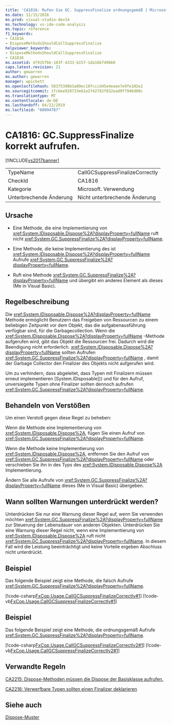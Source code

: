 ```yaml
---
title: 'CA1816: Rufen Sie GC. SuppressFinalize ordnungsgemäß | Microsoft-Dokumentation'
ms.date: 11/15/2016
ms.prod: visual-studio-dev14
ms.technology: vs-ide-code-analysis
ms.topic: reference
f1_keywords:
- CA1816
- DisposeMethodsShouldCallSuppressFinalize
helpviewer_keywords:
- DisposeMethodsShouldCallSuppressFinalize
- CA1816
ms.assetid: 47915fbb-103f-4333-b157-1da16bf49660
caps.latest.revision: 21
author: gewarren
ms.author: gewarren
manager: wpickett
ms.openlocfilehash: 50375390b3a09ec18fcccd45e4eaee7e9fe102e2
ms.sourcegitcommit: 1fc6ee928733e61a1f42782f832ead9f7946d00c
ms.translationtype: MT
ms.contentlocale: de-DE
ms.lasthandoff: 04/22/2019
ms.locfileid: "60094787"
---
```

# <a name="ca1816-call-gcsuppressfinalize-correctly"></a>CA1816: GC.SuppressFinalize korrekt aufrufen.
[!INCLUDE[vs2017banner](../includes/vs2017banner.md)]

|||
|-|-|
|TypeName|CallGCSuppressFinalizeCorrectly|
|CheckId|CA1816|
|Kategorie|Microsoft. Verwendung|
|Unterbrechende Änderung|Nicht unterbrechende Änderung|

## <a name="cause"></a>Ursache

- Eine Methode, die eine Implementierung von <xref:System.IDisposable.Dispose%2A?displayProperty=fullName> ruft nicht <xref:System.GC.SuppressFinalize%2A?displayProperty=fullName>.

- Eine Methode, die keine Implementierung des ist <xref:System.IDisposable.Dispose%2A?displayProperty=fullName> Aufrufe <xref:System.GC.SuppressFinalize%2A?displayProperty=fullName>.

- Ruft eine Methode <xref:System.GC.SuppressFinalize%2A?displayProperty=fullName> und übergibt ein anderes Element als dieses (Me in Visual Basic).

## <a name="rule-description"></a>Regelbeschreibung
 Die <xref:System.IDisposable.Dispose%2A?displayProperty=fullName> Methode ermöglicht Benutzern das Freigeben von Ressourcen zu einem beliebigen Zeitpunkt vor dem Objekt, das die aufgabenausführung verfügbar sind, für die Garbagecollection. Wenn die <xref:System.IDisposable.Dispose%2A?displayProperty=fullName> -Methode aufgerufen wird, gibt das Objekt die Ressourcen frei. Dadurch wird die Beendigung nicht erforderlich. <xref:System.IDisposable.Dispose%2A?displayProperty=fullName> sollten Aufrufen <xref:System.GC.SuppressFinalize%2A?displayProperty=fullName> , damit der Garbage Collector den Finalizer des Objekts nicht aufgerufen wird.

 Um zu verhindern, dass abgeleitet, dass Typen mit Finalizern müssen erneut implementieren [System.IDisposable])<!-- TODO: review code entity reference <xref:assetId:///System.IDisposable?qualifyHint=True&amp;autoUpgrade=False>  -->) und für den Aufruf, unversiegelte Typen ohne Finalizer sollten dennoch aufrufen <xref:System.GC.SuppressFinalize%2A?displayProperty=fullName>.

## <a name="how-to-fix-violations"></a>Behandeln von Verstößen
 Um einen Verstoß gegen diese Regel zu beheben:

 Wenn die Methode eine Implementierung von <xref:System.IDisposable.Dispose%2A>, fügen Sie einen Aufruf von <xref:System.GC.SuppressFinalize%2A?displayProperty=fullName>.

 Wenn die Methode keine Implementierung von <xref:System.IDisposable.Dispose%2A>, entfernen Sie den Aufruf von <xref:System.GC.SuppressFinalize%2A?displayProperty=fullName> oder verschieben Sie ihn in des Typs des <xref:System.IDisposable.Dispose%2A> Implementierung.

 Ändern Sie alle Aufrufe von <xref:System.GC.SuppressFinalize%2A?displayProperty=fullName> dieses (Me in Visual Basic) übergeben.

## <a name="when-to-suppress-warnings"></a>Wann sollten Warnungen unterdrückt werden?
 Unterdrücken Sie nur eine Warnung dieser Regel auf, wenn Sie verwenden möchten <xref:System.GC.SuppressFinalize%2A?displayProperty=fullName> zur Steuerung der Lebensdauer von anderen Objekten. Unterdrücken Sie eine Warnung dieser Regel nicht, wenn eine Implementierung von <xref:System.IDisposable.Dispose%2A> ruft nicht <xref:System.GC.SuppressFinalize%2A?displayProperty=fullName>. In diesem Fall wird die Leistung beeinträchtigt und keine Vorteile ergeben Abschluss nicht unterdrückt.

## <a name="example"></a>Beispiel
 Das folgende Beispiel zeigt eine Methode, die falsch Aufrufe <xref:System.GC.SuppressFinalize%2A?displayProperty=fullName>.

 [!code-csharp[FxCop.Usage.CallGCSuppressFinalizeCorrectly#1](../snippets/csharp/VS_Snippets_CodeAnalysis/FxCop.Usage.CallGCSuppressFinalizeCorrectly/CS/FxCop.Usage.CallGCSuppressFinalizeCorrectly.cs#1)]
 [!code-vb[FxCop.Usage.CallGCSuppressFinalizeCorrectly#1](../snippets/visualbasic/VS_Snippets_CodeAnalysis/FxCop.Usage.CallGCSuppressFinalizeCorrectly/VB/FxCop.Usage.CallGCSuppressFinalizeCorrectly.vb#1)]

## <a name="example"></a>Beispiel
 Das folgende Beispiel zeigt eine Methode, die ordnungsgemäß Aufrufe <xref:System.GC.SuppressFinalize%2A?displayProperty=fullName>.

 [!code-csharp[FxCop.Usage.CallGCSuppressFinalizeCorrectly2#1](../snippets/csharp/VS_Snippets_CodeAnalysis/FxCop.Usage.CallGCSuppressFinalizeCorrectly2/CS/FxCop.Usage.CallGCSuppressFinalizeCorrectly2.cs#1)]
 [!code-vb[FxCop.Usage.CallGCSuppressFinalizeCorrectly2#1](../snippets/visualbasic/VS_Snippets_CodeAnalysis/FxCop.Usage.CallGCSuppressFinalizeCorrectly2/VB/FxCop.Usage.CallGCSuppressFinalizeCorrectly2.vb#1)]

## <a name="related-rules"></a>Verwandte Regeln
 [CA2215: Dispose-Methoden müssen die Dispose der Basisklasse aufrufen.](../code-quality/ca2215-dispose-methods-should-call-base-class-dispose.md)

 [CA2216: Verwerfbare Typen sollten einen Finalizer deklarieren](../code-quality/ca2216-disposable-types-should-declare-finalizer.md)

## <a name="see-also"></a>Siehe auch
 [Dispose-Muster](http://msdn.microsoft.com/library/31a6c13b-d6a2-492b-9a9f-e5238c983bcb)
